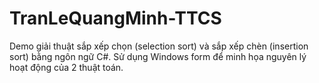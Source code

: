 ﻿# TranLeQuangMinh-TTCS
Demo giải thuật sắp xếp chọn (selection sort) và sắp xếp chèn (insertion sort) bằng ngôn ngữ C#.
Sử dụng Windows form để minh họa nguyên lý hoạt động của 2 thuật toán.
